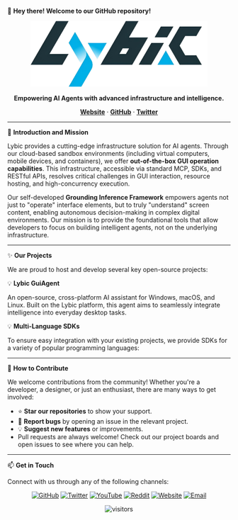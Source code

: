 👋 **Hey there! Welcome to our GitHub repository!**

<p align="center">
  <img src="lybic_logo.png" alt="Lybic Logo" width="400"/>
</p>

<p align="center">
  <strong>Empowering AI Agents with advanced infrastructure and intelligence.</strong>
</p>

<p align="center">
    <a href="https://lybic.ai/"><strong>Website</strong></a> ·
    <a href="https://github.com/lybic"><strong>GitHub</strong></a> ·
    <a href="https://x.com/Lybic_AI"><strong>Twitter</strong></a>
</p>

---

🚀 **Introduction and Mission**

Lybic provides a cutting-edge infrastructure solution for AI agents. Through our cloud-based sandbox environments (including virtual computers, mobile devices, and containers), we offer **out-of-the-box GUI operation capabilities**. This infrastructure, accessible via standard MCP, SDKs, and RESTful APIs, resolves critical challenges in GUI interaction, resource hosting, and high-concurrency execution.

Our self-developed **Grounding Inference Framework** empowers agents not just to "operate" interface elements, but to truly "understand" screen content, enabling autonomous decision-making in complex digital environments. Our mission is to provide the foundational tools that allow developers to focus on building intelligent agents, not on the underlying infrastructure.

---

✨ **Our Projects**

We are proud to host and develop several key open-source projects:

💡 **Lybic GuiAgent**

An open-source, cross-platform AI assistant for Windows, macOS, and Linux. Built on the Lybic platform, this agent aims to seamlessly integrate intelligence into everyday desktop tasks.

💡 **Multi-Language SDKs**

To ensure easy integration with your existing projects, we provide SDKs for a variety of popular programming languages:

---

🤝 **How to Contribute**

We welcome contributions from the community! Whether you're a developer, a designer, or just an enthusiast, there are many ways to get involved:
- ⭐ **Star our repositories** to show your support.
- 🐞 **Report bugs** by opening an issue in the relevant project.
- 💡 **Suggest new features** or improvements.
- Pull requests are always welcome! Check out our project boards and open issues to see where you can help.

---

📫 **Get in Touch**

Connect with us through any of the following channels:

<p align="center">
  <a href="https://github.com/lybic" target="_blank"><img src="https://img.shields.io/badge/GitHub-100000?style=for-the-badge&logo=github&logoColor=white" alt="GitHub"/></a>
  <a href="https://x.com/Lybic_AI" target="_blank"><img src="https://img.shields.io/badge/Twitter-1DA1F2?style=for-the-badge&logo=twitter&logoColor=white" alt="Twitter"/></a>
  <a href="https://www.youtube.com/@Lybic" target="_blank"><img src="https://img.shields.io/badge/YouTube-FF0000?style=for-the-badge&logo=youtube&logoColor=white" alt="YouTube"/></a>
  <a href="https://www.reddit.com/user/Lybic-AI/" target="_blank"><img src="https://img.shields.io/badge/Reddit-FF4500?style=for-the-badge&logo=reddit&logoColor=white" alt="Reddit"/></a>
  <a href="https://lybic.ai" target="_blank"><img src="https://img.shields.io/badge/Website-4A90E2?style=for-the-badge&logo=google-chrome&logoColor=white" alt="Website"/></a>
  <a href="mailto:lybic@tingyutech.com" target="_blank"><img src="https://img.shields.io/badge/Email-D14836?style=for-the-badge&logo=gmail&logoColor=white" alt="Email"/></a>
</p>

<p align="center">
  <img src="https://visitor-badge.laobi.icu/badge?page_id=lybic.lybic" alt="visitors" />
</p>
